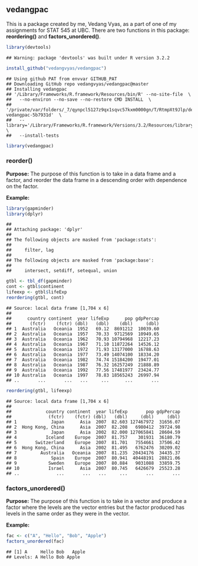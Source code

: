 vedangpac
---------

This is a package created by me, Vedang Vyas, as a part of one of my assignments for STAT 545 at UBC. There are two functions in this package: **reordering()** and **factors\_unordered()**.

``` r
library(devtools)
```

    ## Warning: package 'devtools' was built under R version 3.2.2

``` r
install_github("vedangvyas/vedangpac")
```

    ## Using github PAT from envvar GITHUB_PAT
    ## Downloading GitHub repo vedangvyas/vedangpac@master
    ## Installing vedangpac
    ## '/Library/Frameworks/R.framework/Resources/bin/R' --no-site-file  \
    ##   --no-environ --no-save --no-restore CMD INSTALL  \
    ##   '/private/var/folders/_7/qynpcl5127z9qx1sqvc57kxm0000gn/T/RtmpXt9Jlp/devtools6cde2b03baab/vedangvyas-vedangpac-5b7931d'  \
    ##   --library='/Library/Frameworks/R.framework/Versions/3.2/Resources/library'  \
    ##   --install-tests

``` r
library(vedangpac)
```

### reorder()

**Purpose:** The purpose of this function is to take in a data frame and a factor, and reorder the data frame in a descending order with dependence on the factor.

**Example:**

``` r
library(gapminder)
library(dplyr)
```

    ## 
    ## Attaching package: 'dplyr'
    ## 
    ## The following objects are masked from 'package:stats':
    ## 
    ##     filter, lag
    ## 
    ## The following objects are masked from 'package:base':
    ## 
    ##     intersect, setdiff, setequal, union

``` r
gtbl <- tbl_df(gapminder)
cont <- gtbl$continent
lifeexp <- gtbl$lifeExp
reordering(gtbl, cont)
```

    ## Source: local data frame [1,704 x 6]
    ## 
    ##      country continent  year lifeExp      pop gdpPercap
    ##       (fctr)    (fctr) (dbl)   (dbl)    (dbl)     (dbl)
    ## 1  Australia   Oceania  1952   69.12  8691212  10039.60
    ## 2  Australia   Oceania  1957   70.33  9712569  10949.65
    ## 3  Australia   Oceania  1962   70.93 10794968  12217.23
    ## 4  Australia   Oceania  1967   71.10 11872264  14526.12
    ## 5  Australia   Oceania  1972   71.93 13177000  16788.63
    ## 6  Australia   Oceania  1977   73.49 14074100  18334.20
    ## 7  Australia   Oceania  1982   74.74 15184200  19477.01
    ## 8  Australia   Oceania  1987   76.32 16257249  21888.89
    ## 9  Australia   Oceania  1992   77.56 17481977  23424.77
    ## 10 Australia   Oceania  1997   78.83 18565243  26997.94
    ## ..       ...       ...   ...     ...      ...       ...

``` r
reordering(gtbl, lifeexp)
```

    ## Source: local data frame [1,704 x 6]
    ## 
    ##             country continent  year lifeExp       pop gdpPercap
    ##              (fctr)    (fctr) (dbl)   (dbl)     (dbl)     (dbl)
    ## 1             Japan      Asia  2007  82.603 127467972  31656.07
    ## 2  Hong Kong, China      Asia  2007  82.208   6980412  39724.98
    ## 3             Japan      Asia  2002  82.000 127065841  28604.59
    ## 4           Iceland    Europe  2007  81.757    301931  36180.79
    ## 5       Switzerland    Europe  2007  81.701   7554661  37506.42
    ## 6  Hong Kong, China      Asia  2002  81.495   6762476  30209.02
    ## 7         Australia   Oceania  2007  81.235  20434176  34435.37
    ## 8             Spain    Europe  2007  80.941  40448191  28821.06
    ## 9            Sweden    Europe  2007  80.884   9031088  33859.75
    ## 10           Israel      Asia  2007  80.745   6426679  25523.28
    ## ..              ...       ...   ...     ...       ...       ...

### factors\_unordered()

**Purpose:** The purpose of this function is to take in a vector and produce a factor where the levels are the vector entries but the factor produced has levels in the same order as they were in the vector.

**Example:**

``` r
fac <- c("A", "Hello", "Bob", "Apple")
factors_unordered(fac)
```

    ## [1] A     Hello Bob   Apple
    ## Levels: A Hello Bob Apple
